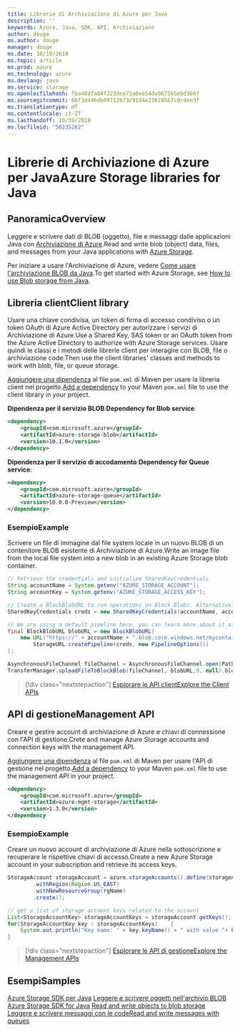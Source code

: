 ```yaml
---
title: Librerie di Archiviazione di Azure per Java
description: ''
keywords: Azure, Java, SDK, API, Archiviazione
author: douge
ms.author: douge
manager: douge
ms.date: 10/19/2018
ms.topic: article
ms.prod: azure
ms.technology: azure
ms.devlang: java
ms.service: storage
ms.openlocfilehash: fba48dfa04f223dce72a0ee54da967565ebd3687
ms.sourcegitcommit: 66f3dd4bdb09712b73c9194e23028567c0c4ee3f
ms.translationtype: HT
ms.contentlocale: it-IT
ms.lasthandoff: 10/30/2018
ms.locfileid: "50235262"
---
```

# <a name="azure-storage-libraries-for-java"></a><span data-ttu-id="9a319-103">Librerie di Archiviazione di Azure per Java</span><span class="sxs-lookup"><span data-stu-id="9a319-103">Azure Storage libraries for Java</span></span>

## <a name="overview"></a><span data-ttu-id="9a319-104">Panoramica</span><span class="sxs-lookup"><span data-stu-id="9a319-104">Overview</span></span>

<span data-ttu-id="9a319-105">Leggere e scrivere dati di BLOB (oggetto), file e messaggi dalle applicazioni Java con [Archiviazione di Azure](/azure/storage/storage-introduction).</span><span class="sxs-lookup"><span data-stu-id="9a319-105">Read and write blob (object) data, files, and messages from your Java applications with [Azure Storage](/azure/storage/storage-introduction).</span></span>

<span data-ttu-id="9a319-106">Per iniziare a usare l'Archiviazione di Azure, vedere [Come usare l'archiviazione BLOB da Java](/azure/storage/blobs/storage-quickstart-blobs-java-v10).</span><span class="sxs-lookup"><span data-stu-id="9a319-106">To get started with Azure Storage, see [How to use Blob storage from Java](/azure/storage/blobs/storage-quickstart-blobs-java-v10).</span></span>

## <a name="client-library"></a><span data-ttu-id="9a319-107">Libreria client</span><span class="sxs-lookup"><span data-stu-id="9a319-107">Client library</span></span>

<span data-ttu-id="9a319-108">Usare una chiave condivisa, un token di firma di accesso condiviso o un token OAuth di Azure Active Directory per autorizzare i servizi di Archiviazione di Azure.</span><span class="sxs-lookup"><span data-stu-id="9a319-108">Use a Shared Key, SAS token or an OAuth token from the Azure Active Directory to authorize with Azure Storage services.</span></span> <span data-ttu-id="9a319-109">Usare quindi le classi e i metodi delle librerie client per interagire con BLOB, file o archiviazione code.</span><span class="sxs-lookup"><span data-stu-id="9a319-109">Then use the client libraries' classes and methods to work with blob, file, or queue storage.</span></span> 

<span data-ttu-id="9a319-110">[Aggiungere una dipendenza](https://maven.apache.org/guides/getting-started/index.html#How_do_I_use_external_dependencies) al file `pom.xml` di Maven per usare la libreria client nel progetto.</span><span class="sxs-lookup"><span data-stu-id="9a319-110">[Add a dependency](https://maven.apache.org/guides/getting-started/index.html#How_do_I_use_external_dependencies) to your Maven `pom.xml` file to use the client library in your project.</span></span>   

<span data-ttu-id="9a319-111">**Dipendenza per il servizio BLOB**:</span><span class="sxs-lookup"><span data-stu-id="9a319-111">**Dependency for Blob service**:</span></span>
```XML
<dependency>
    <groupId>com.microsoft.azure</groupId>
    <artifactId>azure-storage-blob</artifactId>
    <version>10.1.0</version>
</dependency>
```

<span data-ttu-id="9a319-112">**Dipendenza per il servizio di accodamento**:</span><span class="sxs-lookup"><span data-stu-id="9a319-112">**Dependency for Queue service**:</span></span>
```XML
<dependency>
    <groupId>com.microsoft.azure</groupId>
    <artifactId>azure-storage-queue</artifactId>
    <version>10.0.0-Preview</version>
</dependency>
```


### <a name="example"></a><span data-ttu-id="9a319-113">Esempio</span><span class="sxs-lookup"><span data-stu-id="9a319-113">Example</span></span>

<span data-ttu-id="9a319-114">Scrivere un file di immagine dal file system locale in un nuovo BLOB di un contenitore BLOB esistente di Archiviazione di Azure.</span><span class="sxs-lookup"><span data-stu-id="9a319-114">Write an image file from the local file system into a new blob in an existing Azure Storage blob container.</span></span>


```java
// Retrieve the credentials and initialize SharedKeyCredentials
String accountName = System.getenv("AZURE_STORAGE_ACCOUNT");
String accountKey = System.getenv("AZURE_STORAGE_ACCESS_KEY");

// Create a BlockBlobURL to run operations on Block Blobs. Alternatively create a ServiceURL, or ContainerURL for operations on Blob service, and Blob containers
SharedKeyCredentials creds = new SharedKeyCredentials(accountName, accountKey);

// We are using a default pipeline here, you can learn more about it at https://github.com/Azure/azure-storage-java/wiki/Azure-Storage-Java-V10-Overview
final BlockBlobURL blobURL = new BlockBlobURL(
    new URL("https://" + accountName + ".blob.core.windows.net/mycontainer/myimage.jpg"), 
        StorageURL.createPipeline(creds, new PipelineOptions())
);

AsynchronousFileChannel fileChannel = AsynchronousFileChannel.open(Paths.get("myimage.jpg"));
TransferManager.uploadFileToBlockBlob(fileChannel, blobURL,0, null).blockingGet();
```

> [!div class="nextstepaction"]
> [<span data-ttu-id="9a319-115">Esplorare le API client</span><span class="sxs-lookup"><span data-stu-id="9a319-115">Explore the Client APIs</span></span>](/java/api/overview/azure/storage/client)

## <a name="management-api"></a><span data-ttu-id="9a319-116">API di gestione</span><span class="sxs-lookup"><span data-stu-id="9a319-116">Management API</span></span>

<span data-ttu-id="9a319-117">Creare e gestire account di archiviazione di Azure e chiavi di connessione con l'API di gestione.</span><span class="sxs-lookup"><span data-stu-id="9a319-117">Crete and manage Azure Storage accounts and connection keys with the management API.</span></span>

<span data-ttu-id="9a319-118">[Aggiungere una dipendenza](https://maven.apache.org/guides/getting-started/index.html#How_do_I_use_external_dependencies) al file `pom.xml` di Maven per usare l'API di gestione nel progetto.</span><span class="sxs-lookup"><span data-stu-id="9a319-118">[Add a dependency](https://maven.apache.org/guides/getting-started/index.html#How_do_I_use_external_dependencies) to your Maven `pom.xml` file to use the management API in your project.</span></span>  

```XML
<dependency>
    <groupId>com.microsoft.azure</groupId>
    <artifactId>azure-mgmt-storage</artifactId>
    <version>1.3.0</version>
</dependency
```   

### <a name="example"></a><span data-ttu-id="9a319-119">Esempio</span><span class="sxs-lookup"><span data-stu-id="9a319-119">Example</span></span>

<span data-ttu-id="9a319-120">Creare un nuovo account di archiviazione di Azure nella sottoscrizione e recuperare le rispettive chiavi di accesso.</span><span class="sxs-lookup"><span data-stu-id="9a319-120">Create a new Azure Storage account in your subscription and retrieve its access keys.</span></span>

```java
StorageAccount storageAccount = azure.storageAccounts().define(storageAccountName)
        .withRegion(Region.US_EAST)
        .withNewResourceGroup(rgName)
        .create();

// get a list of storage account keys related to the account
List<StorageAccountKey> storageAccountKeys = storageAccount.getKeys();
for(StorageAccountKey key : storageAccountKeys)    {
    System.out.println("Key name: " + key.keyName() + " with value "+ key.value());
}
```

> [!div class="nextstepaction"]
> [<span data-ttu-id="9a319-121">Esplorare le API di gestione</span><span class="sxs-lookup"><span data-stu-id="9a319-121">Explore the Management APIs</span></span>](/java/api/overview/azure/storage/management)


## <a name="samples"></a><span data-ttu-id="9a319-122">Esempi</span><span class="sxs-lookup"><span data-stu-id="9a319-122">Samples</span></span>

<span data-ttu-id="9a319-123">[Azure Storage SDK per Java](https://github.com/azure/azure-storage-java)
[Leggere e scrivere oggetti nell'archivio BLOB](https://github.com/Azure-Samples/storage-blobs-java-v10-quickstart) </span><span class="sxs-lookup"><span data-stu-id="9a319-123">[Azure Storage SDK for Java](https://github.com/azure/azure-storage-java)
[Read and write objects to blob storage](https://github.com/Azure-Samples/storage-blobs-java-v10-quickstart) </span></span>  
[<span data-ttu-id="9a319-124">Leggere e scrivere messaggi con le code</span><span class="sxs-lookup"><span data-stu-id="9a319-124">Read and write messages with queues</span></span>](https://github.com/Azure-Samples/storage-queue-java-getting-started)   
